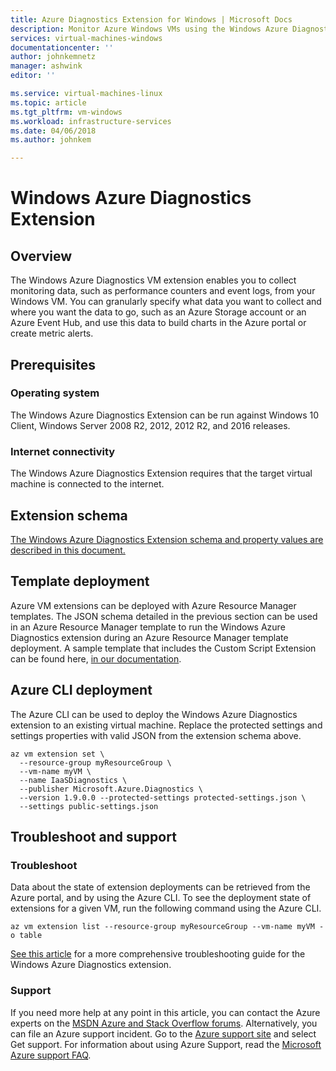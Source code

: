 ```yaml
---
title: Azure Diagnostics Extension for Windows | Microsoft Docs
description: Monitor Azure Windows VMs using the Windows Azure Diagnostics Extension
services: virtual-machines-windows
documentationcenter: ''
author: johnkemnetz
manager: ashwink
editor: ''

ms.service: virtual-machines-linux
ms.topic: article
ms.tgt_pltfrm: vm-windows
ms.workload: infrastructure-services
ms.date: 04/06/2018
ms.author: johnkem

---
```

# Windows Azure Diagnostics Extension

## Overview

The Windows Azure Diagnostics VM extension enables you to collect monitoring data, such as performance counters and event logs, from your Windows VM. You can granularly specify what data you want to collect and where you want the data to go, such as an Azure Storage account or an Azure Event Hub, and use this data to build charts in the Azure portal or create metric alerts.

## Prerequisites

### Operating system

The Windows Azure Diagnostics Extension can be run against Windows 10 Client, Windows Server 2008 R2, 2012, 2012 R2, and 2016 releases.

### Internet connectivity

The Windows Azure Diagnostics Extension requires that the target virtual machine is connected to the internet. 

## Extension schema

[The Windows Azure Diagnostics Extension schema and property values are described in this document.](../../monitoring-and-diagnostics/azure-diagnostics-schema-1dot3-and-later.md)

## Template deployment

Azure VM extensions can be deployed with Azure Resource Manager templates. The JSON schema detailed in the previous section can be used in an Azure Resource Manager template to run the Windows Azure Diagnostics extension during an Azure Resource Manager template deployment. A sample template that includes the Custom Script Extension can be found here, [in our documentation](extensions-diagnostics-template.md).

## Azure CLI deployment

The Azure CLI can be used to deploy the Windows Azure Diagnostics extension to an existing virtual machine. Replace the protected settings and settings properties with valid JSON from the extension schema above. 

```azurecli
az vm extension set \
  --resource-group myResourceGroup \
  --vm-name myVM \
  --name IaaSDiagnostics \
  --publisher Microsoft.Azure.Diagnostics \
  --version 1.9.0.0 --protected-settings protected-settings.json \
  --settings public-settings.json 
```

## Troubleshoot and support

### Troubleshoot

Data about the state of extension deployments can be retrieved from the Azure portal, and by using the Azure CLI. To see the deployment state of extensions for a given VM, run the following command using the Azure CLI.

```azurecli
az vm extension list --resource-group myResourceGroup --vm-name myVM -o table
```

[See this article](../../monitoring-and-diagnostics/azure-diagnostics-troubleshooting.md) for a more comprehensive troubleshooting guide for the Windows Azure Diagnostics extension.

### Support

If you need more help at any point in this article, you can contact the Azure experts on the [MSDN Azure and Stack Overflow forums](https://azure.microsoft.com/en-us/support/forums/). Alternatively, you can file an Azure support incident. Go to the [Azure support site](https://azure.microsoft.com/en-us/support/options/) and select Get support. For information about using Azure Support, read the [Microsoft Azure support FAQ](https://azure.microsoft.com/en-us/support/faq/).